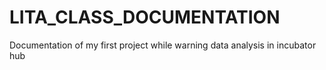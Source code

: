 # LITA_CLASS_DOCUMENTATION
Documentation of my first project while warning data analysis in incubator hub
